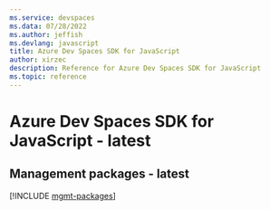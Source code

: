 ```yaml
---
ms.service: devspaces
ms.data: 07/28/2022
ms.author: jeffish
ms.devlang: javascript
title: Azure Dev Spaces SDK for JavaScript
author: xirzec
description: Reference for Azure Dev Spaces SDK for JavaScript
ms.topic: reference
---
```

# Azure Dev Spaces SDK for JavaScript - latest

## Management packages - latest
[!INCLUDE [mgmt-packages](dev-spaces-mgmt-index.md)]